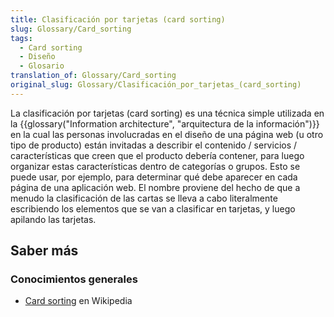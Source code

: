 ```yaml
---
title: Clasificación por tarjetas (card sorting)
slug: Glossary/Card_sorting
tags:
  - Card sorting
  - Diseño
  - Glosario
translation_of: Glossary/Card_sorting
original_slug: Glossary/Clasificación_por_tarjetas_(card_sorting)
---
```


La clasificación por tarjetas (card sorting) es una técnica simple utilizada en la {{glossary("Information architecture", "arquitectura de la información")}} en la cual las personas involucradas en el diseño de una página web (u otro tipo de producto) están invitadas a describir el contenido / servicios / características que creen que el producto debería contener, para luego organizar estas características dentro de categorías o grupos. Esto se puede usar, por ejemplo, para determinar qué debe aparecer en cada página de una aplicación web. El nombre proviene del hecho de que a menudo la clasificación de las cartas se lleva a cabo literalmente escribiendo los elementos que se van a clasificar en tarjetas, y luego apilando las tarjetas.

## Saber más

### Conocimientos generales

- [Card sorting](https://es.wikipedia.org/wiki/Card_sorting) en Wikipedia
